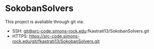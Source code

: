 # SokobanSolvers



This project is avaliable through git via:
- SSH: git@src-code.simons-rock.edu:fkastrati13/SokobanSolvers.git
- HTTPS: https://src-code.simons-rock.edu/git/fkastrati13/SokobanSolvers.git
